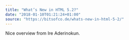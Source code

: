 ```yaml
---
title: "What’s New in HTML 5.2?"
date: "2018-01-10T01:21:24+01:00"
source: "https://bitsofco.de/whats-new-in-html-5-2/"
---
```


Nice overview from Ire Aderinokun.
